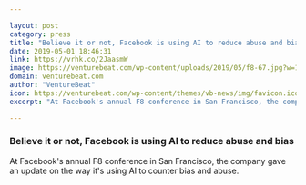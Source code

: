 ```yaml
---

layout: post
category: press
title: "Believe it or not, Facebook is using AI to reduce abuse and bias"
date: 2019-05-01 18:46:31
link: https://vrhk.co/2JaasmW
image: https://venturebeat.com/wp-content/uploads/2019/05/f8-67.jpg?w=1200&strip=all
domain: venturebeat.com
author: "VentureBeat"
icon: https://venturebeat.com/wp-content/themes/vb-news/img/favicon.ico
excerpt: "At Facebook's annual F8 conference in San Francisco, the company gave an update on the way it's using AI to counter bias and abuse."

---
```


### Believe it or not, Facebook is using AI to reduce abuse and bias

At Facebook's annual F8 conference in San Francisco, the company gave an update on the way it's using AI to counter bias and abuse.